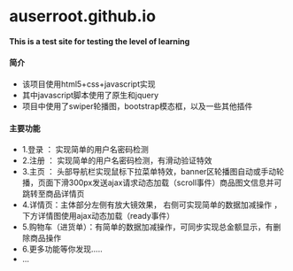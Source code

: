 # auserroot.github.io

#### This is a test site for testing the level of learning

#### 简介
- 该项目使用html5+css+javascript实现
- 其中javascript脚本使用了原生和jquery
- 项目中使用了swiper轮播图，bootstrap模态框，以及一些其他插件

#### 主要功能

- 1.登录 ： 实现简单的用户名密码检测
- 2.注册 ： 实现简单的用户名密码检测，有滑动验证特效
- 3.主页 ： 头部导航栏实现鼠标下拉菜单特效，banner区轮播图自动或手动轮播，页面下滑300px发送ajax请求动态加载（scroll事件）商品图文信息并可跳转至商品详情页
- 4.详情页：主体部分左侧有放大镜效果， 右侧可实现简单的数据加减操作 ，下方详情图使用ajax动态加载（ready事件）
- 5.购物车（进货单）：有简单的数据加减操作，可同步实现总金额显示，有删除商品操作
- 6.更多功能等你发现.....
- ...

